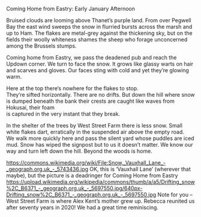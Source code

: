 Coming Home from Eastry: Early January Afternoon

Bruised clouds are looming above Thanet’s purple land.
From over Pegwell Bay the east wind sweeps the snow
in flurried bursts across the marsh and up to Ham.
The flakes are metal-grey against the thickening sky, 
but on the fields their woolly whiteness shames the sheep 
who forage unconcerned among the Brussels stumps.

Coming home from Eastry, we pass the deadened pub
and reach the Updown corner.  We turn to face the snow.
It grows like glassy warts on hair and scarves and gloves.
Our faces sting with cold and yet they’re glowing warm.

Here at the top there‘s nowhere for the flakes to stop.  
They’re sifted horizontally.  There are no drifts. 
But down the hill where snow is dumped beneath the bank 
their crests are caught like waves from Hokusai, their foam  
is captured in the very instant that they break.

In the shelter of the trees by West Street Farm
there is less snow.  Small white flakes dart, erratically
in the suspended air above the empty road.  
We walk more quickly here and pass the silent yard
whose puddles are iced mud. Snow has wiped the signpost
but to us it doesn’t matter. We know our way 
and turn left down the hill. Beyond the woods is home.

https://commons.wikimedia.org/wiki/File:Snow,_Vauxhall_Lane_-_geograph.org.uk_-_5743436.jpg
OK, this is ‘Vauxhall Lane’ (wherever that maybe), but the picture is a deadringer for Coming Home from Eastry
https://upload.wikimedia.org/wikipedia/commons/thumb/a/a5/Drifting_snow%2C_B6371_-_geograph.org.uk_-_5697550.jpg/640px-Drifting_snow%2C_B6371_-_geograph.org.uk_-_5697550.jpg
Note for you – West Street Farm is where Alex Kent’s mother grew up. Rebecca reunited us after seventy years in 2020! We had a great time reminiscing.
